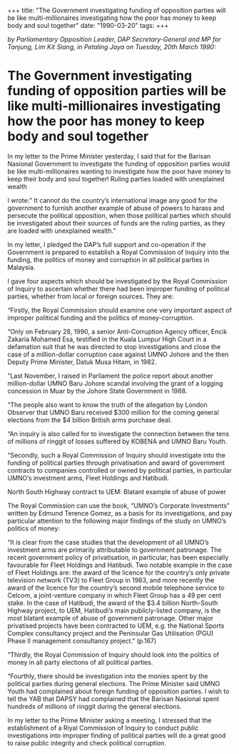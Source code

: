 +++ 
title: "The Government investigating funding of opposition parties will be like multi-millionaires investigating how the poor has money to keep body and soul together"
date: "1990-03-20"
tags:
+++

_by Parliamentary Opposition Leader, DAP Secretary-General and MP for Tanjung, Lim Kit Siang, in Petaling Jaya on Tuesday, 20th March 1990:_

# The Government investigating funding of opposition parties will be like multi-millionaires investigating how the poor has money to keep body and soul together

In my letter to the Prime Minister yesterday, I said that for the Barisan Nasional Government to investigate the funding of opposition parties would be like multi-millionaires wanting to investigate how the poor have money to keep their body and soul together!
Ruling parties loaded with unexplained wealth</u>

I wrote:” It cannot do the country’s international image any good for the government to furnish another example of abuse of powers to harass and persecute the political opposition, when those political parties which should be investigated about their sources of funds are the ruling parties, as they are loaded with unexplained wealth.”

In my letter, I pledged the DAP’s full support and co-operation if the Government is prepared to establish a Royal Commission of Inquiry into the funding, the politics of money and corruption in all political parties in Malaysia.

I gave four aspects which should be investigated by the Royal Commission of Inquiry to ascertain whether there had been improper funding of political parties, whether from local or foreign sources. They are:

“Firstly, the Royal Commission should examine one very important aspect of improper political funding and the politics of money-corruption. 

“Only on February 28, 1990, a senior Anti-Corruption Agency officer, Encik Zakaria Mohamed Esa, testified in the Kuala Lumpur High Court in a defamation suit that he was directed to stop investigations and close the case of a million-dollar corruption case against UMNO Johore and the then Deputy Prime Minister, Datuk Musa Hitam, in 1982.

“Last November, I raised in Parliament the police report about another million-dollar UMNO Baru Johore scandal involving the grant of a logging concession in Muar by the Johore State Government in 1988.

“The people also want to know the truth of the allegation by London Observer that UMNO Baru received $300 million for the coming general elections from the $4 billion British arms purchase deal.

“An inquiry is also called for to investigate the connection between the tens of millions of ringgit of losses suffered by KOBENA and UMNO Baru Youth.

“Secondly, such a Royal Commission of Inquiry should investigate into the funding of political parties through privatisation and award of government contracts to companies controlled or owned by political parties, in particular UMNO’s investment arms, Fleet Holdings and Hatibudi.

North South Highway contract to UEM: Blatant example of abuse of power

The Royal Commission can use the book, “UMNO’s Corporate Investments” written by Edmund Terence Gomez, as a basis for its investigations, and pay particular attention to the following major findings of the study on UMNO’s politics of money:

“It is clear from the case studies that the development of all UMNO’s investment arms are primarily attributable to government patronage. The recent government policy of privatisation, in particular, has been especially favourable for Fleet Holdings and Hatibudi. Two notable example in the case of Fleet Holdings are: the award of the licence for the country’s only private television network (TV3) to Fleet Group 
in 1983, and more recently the award of the licence for the country’s second mobile telephone service to Celcom, a joint-venture company in which Fleet Group has a 49 per cent stake. In the case of Hatibudi, the award of the $3.4 billion North-South Highway project, to UEM, Hatibudi’s main publicly-listed company, is the most blatant example of abuse of government patronage. Other major privatised projects have been contracted to UEM, e.g. the National Sports Complex consultancy project and the Peninsular Gas Utilisation (PGU) Phase II management consultancy project.” (p.167)

“Thirdly, the Royal Commission of Inquiry should look into the politics of money in all party elections of all political parties.

“Fourthly, there should be investigation into the monies spent by the political parties during general elections. The Prime Minister said UMNO Youth had complained about foreign funding of opposition parties. I wish to tell the YAB that DAPSY had complained that the Barisan Nasional spent hundreds of millions of ringgit during the general elections.

In my letter to the Prime Minister asking a meeting, I stressed that the establishment of a Riyal Commission of Inquiry to conduct public investigations into improper finding of political parties will do a great good to raise public integrity and check political corruption.
 
